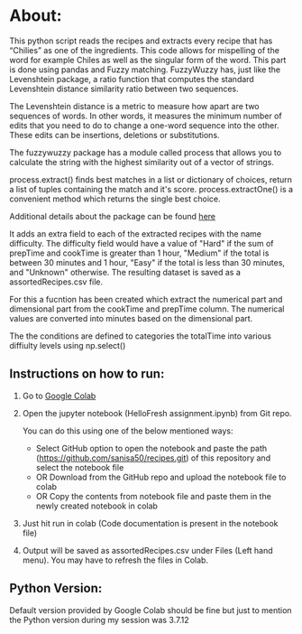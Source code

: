 # About:
This python script reads the recipes and extracts every recipe that has “Chilies” as one of the ingredients. 
This code allows for mispelling of the word for example Chiles as well as the singular form of the word. This part is done using pandas and Fuzzy matching.
FuzzyWuzzy has, just like the Levenshtein package, a ratio function that computes the standard Levenshtein distance similarity ratio between two sequences.

The Levenshtein distance is a metric to measure how apart are two sequences of words. In other words, it measures the minimum number of edits that you need to do to change a one-word sequence into the other. These edits can be insertions, deletions or substitutions. 

The fuzzywuzzy package has a module called process that allows you to calculate the string with the highest similarity out of a vector of strings. 

process.extract() finds best matches in a list or dictionary of choices, return a list of tuples containing the match and it's score.
process.extractOne() is a convenient method which returns the single best choice. 

Additional details about the package can be found [here](https://pypi.org/project/fuzzywuzzy/)

It adds an extra field to each of the extracted recipes with the name difficulty. The difficulty field would have a value of "Hard" if the sum of prepTime and cookTime is greater than 1 hour, "Medium" if the total is between 30 minutes and 1 hour, "Easy" if the total is less than 30 minutes, and "Unknown" otherwise. The resulting dataset is saved as a assortedRecipes.csv file.

For this a fucntion has been created which extract the numerical part and dimensional part from the cookTime and prepTime column. The numerical values are converted into minutes based on the dimensional part.

The the conditions are defined to categories the totalTime into various diffiulty levels using np.select()


## Instructions on how to run:
1. Go to [Google Colab](https://colab.research.google.com/)
2. Open the jupyter notebook (HelloFresh assignment.ipynb) from Git repo. 
    
    You can do this using one of the below mentioned ways:
   - Select GitHub option to open the notebook and paste the path (https://github.com/sanisa50/recipes.git) of this repository and select the notebook file 
   - OR Download from the GitHub repo and upload the notebook file to colab 
   - OR Copy the contents from notebook file and paste them in the newly created notebook in colab
3. Just hit run in colab (Code documentation is present in the notebook file)
4. Output will be saved as assortedRecipes.csv under Files (Left hand menu). You may have to refresh the files in Colab.

## Python Version:
Default version provided by Google Colab should be fine but just to mention the Python version during my session was 3.7.12

